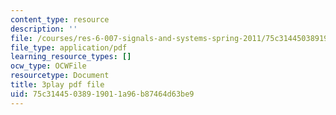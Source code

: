 ```yaml
---
content_type: resource
description: ''
file: /courses/res-6-007-signals-and-systems-spring-2011/75c31445038919011a96b87464d63be9_S7MG1hgn0dY.pdf
file_type: application/pdf
learning_resource_types: []
ocw_type: OCWFile
resourcetype: Document
title: 3play pdf file
uid: 75c31445-0389-1901-1a96-b87464d63be9
---
```

